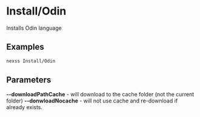# Install/Odin

Installs Odin language

## Examples

```sh
nexss Install/Odin
```

## Parameters

**--downloadPathCache** - will download to the cache folder (not the current folder)
**--donwloadNocache** - will not use cache and re-download if already exists.

